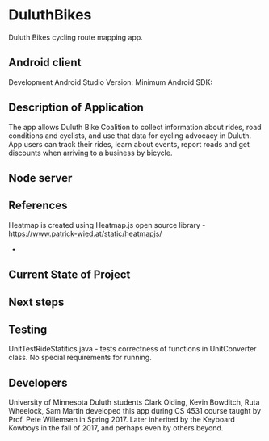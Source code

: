 # DuluthBikes
Duluth Bikes cycling route mapping app.


Android client
-
Development Android Studio Version:
Minimum Android SDK:


Description of Application
-
The app allows Duluth Bike Coalition to collect information about rides, road conditions and cyclists, and use that data for cycling advocacy in Duluth. 
App users can track their rides, learn about events, report roads and get discounts when arriving to a business by bicycle.


Node server
-


References
-
Heatmap is created using Heatmap.js open source library - https://www.patrick-wied.at/static/heatmapjs/


-

Current State of Project
-


Next steps
-


Testing
-
UnitTestRideStatitics.java - tests correctness of functions in UnitConverter class. No special requirements for running.


Developers
-
University of Minnesota Duluth students Clark Olding, Kevin Bowditch, Ruta Wheelock, Sam Martin developed this app during CS 4531 course taught by Prof. Pete Willemsen in Spring 2017. Later inherited by the Keyboard Kowboys in the fall of 2017, and perhaps even by others beyond.
